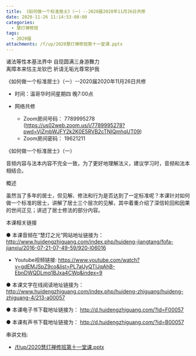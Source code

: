 ```yaml
---
title: 《如何做一个标准居士》（一）--2020届2020年11月26日共修
date: 2020-11-26 11:14:53-08:00
categories:
  - 慧灯禅修班
tags:
  - 2020届
attachments: /f/up/2020慧灯禅修班第十一堂课.pptx
---
```

诸法等性本基法界中 自现圆满三身游舞力  
离障本来怙主龙钦巴 祈请无垢光尊常护我  

《如何做一个标准居士》（一）--2020届2020年11月26日共修

* 时间：温哥华时间星期四 晚7:00点

* 网络共修
  * Zoom房间号码： 7789995278 (<https://us02web.zoom.us/j/7789995278?pwd=VjZmbWJFY2k2K0E5RVB2cTNIQmhqUT09>)
  * Zoom房间密码： 19621211

《如何做一个标准居士》（一）
​

音频内容与法本内容不完全一致，为了更好地理解法义，建议学习时，音频和法本相结合。

概述

虽然当了多年的居士，但见解、修法和行为是否达到了一定标准呢？本课针对如何做一个标准的居士，讲解了居士三个层次的见解，其中着重介绍了深信轮回和因果的世间正见；讲述了居士修法的部分内容。

本课相关链接

● 本课音频在“慧灯之光“网站地址链接为： <http://www.huidengzhiguang.com/index.php/huideng-jiangtang/fofa-jianxiu/2016-07-21-07-49-59/920-l06016>​

- Youtube视频链接: <https://www.youtube.com/watch?v=gdEMJSpZ9co&list=PL7aUyQTIJqAhB-EbnDWQDLmq1BJxa4CWq&index=9>

● 本课文字在线阅读地址链接为： <http://www.huidengzhiguang.com/index.php/huideng-zhiguang/huideng-zhiguang-4/213-a00057>​

● 本课电子书下载地址链接为： <http://d.huidengzhiguang.com/?id=F00057>​

● 本课有声书下载地址链接为： <http://d.huidengzhiguang.com/?id=B00057>​


串讲文档:
* [/f/up/2020慧灯禅修班第十一堂课.pptx](/f/up/2020慧灯禅修班第十一堂课.pptx)


